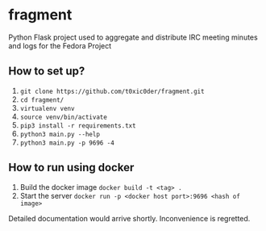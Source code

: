 # fragment
Python Flask project used to aggregate and distribute IRC meeting minutes and logs for the Fedora Project

## How to set up?

1. `git clone https://github.com/t0xic0der/fragment.git`
2. `cd fragment/`
3. `virtualenv venv`
4. `source venv/bin/activate`
5. `pip3 install -r requirements.txt`
6. `python3 main.py --help`
7. `python3 main.py -p 9696 -4`

## How to run using docker

1. Build the docker image `docker build -t <tag> .`
2. Start the server `docker run -p <docker host port>:9696 <hash of image>`

Detailed documentation would arrive shortly. Inconvenience is regretted.
